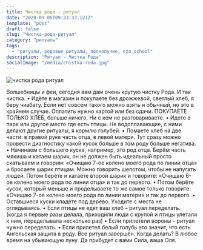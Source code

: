```yaml
---
title: Чистка рода - ритуал
date: "2020-09-05T09:33:33.121Z"
template: "post"
draft: false
slug: "Чистка-рода-ритуал"
category: "ритуалы"
tags:
  - "ритуалы, родовые ритуалы, полнолуние, ezo_school"
description: "Ритуал - Чистка Рода"
socialImage: "/media/chistka-roda.jpg"
---
```

![чистка рода ритуал](/media/chistka-roda.jpg)

Волшебницы и феи, сегодня вам дам очень крутую чистку Рода.
И так чистка.
• Идёте в магазин и покупаете без дрожжевой, светлый хлеб, я беру чиабату. Если нет совсем такого можно взять и обычный, но это в крайнем случае. Оплатить нужно картой или без сдачи. ПОКУПАЕТЕ ТОЛЬКО ХЛЕБ, больше ничего. Ни с кем не разговариваете.
• Идете в парк или другое место где есть птицы. Не водоплавающие, с ними делают другие ритуалы, я кормлю голубей.
• Ломаете хлеб на две части: в правой руке часть отца, в левой матери. Тут сразу можно провести диагностику какой кусок больше в том роду больше негатива.
• Начинаем с большего куска, например, это род отца. Берём часть мякиша и катаем шарик, он не должен быть идеальный просто скатываем и говорим: «Очищаю 7-ое колено моего рода по линии отца» и бросаете шарик птицам. Можно говорить шепотом, чтобы не напугать людей. Потом берёте и катаете второй шарик и говорите: «Очищаю 6-ое колено моего рода по линии отца» и так до первого.
• Потом берёте кусок, который меньше и проделываете то же самое только говорите: «Очищаю 7-ое колено моего рода по линии матери» и так до первого.
• Оставшиеся куски кладете под дерево. Уходите с места не оглядываясь.
• Если птицы не едят ваш хлеб – ритуал переделать. (когда я первые разы делала, приходили люди с крупой и птицы улетали к ним, переделывала несколько раз)
• Если прилетели вороны – ритуал нужно переделать.
• Если прилетел белый голубь это значит, что есть Ангельская защита в роду.
Все ритуал завершён. Когда делать? В любое время на убывающую луну.
Да прибудет с вами Сила, ваша Оля.